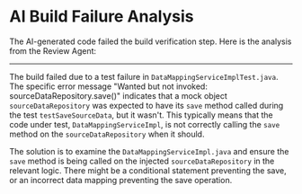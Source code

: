 # AI Build Failure Analysis

The AI-generated code failed the build verification step. Here is the analysis from the Review Agent:

---

The build failed due to a test failure in `DataMappingServiceImplTest.java`. The specific error message "Wanted but not invoked: sourceDataRepository.save(<any com.msn.SDLCAutonomus.model.SourceData>)" indicates that a mock object `sourceDataRepository` was expected to have its `save` method called during the test `testSaveSourceData`, but it wasn't. This typically means that the code under test, `DataMappingServiceImpl`, is not correctly calling the `save` method on the `sourceDataRepository` when it should.

The solution is to examine the `DataMappingServiceImpl.java` and ensure the `save` method is being called on the injected `sourceDataRepository` in the relevant logic. There might be a conditional statement preventing the save, or an incorrect data mapping preventing the save operation.
